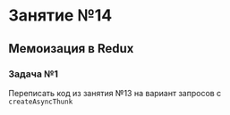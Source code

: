 # Занятие №14

## Мемоизация в Redux

### Задача №1

Переписать код из занятия №13 на вариант запросов с ``` createAsyncThunk```
